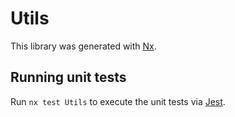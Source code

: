# Utils

This library was generated with [Nx](https://nx.dev).

## Running unit tests

Run `nx test Utils` to execute the unit tests via [Jest](https://jestjs.io).
